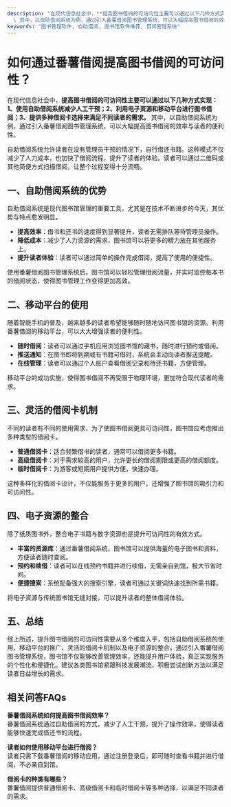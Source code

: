 ```yaml
---
description: "在现代信息社会中，**提高图书借阅的可访问性主要可以通过以下几种方式实现：1、使用自助借阅系统减少人工干预；2、利用电子资源和移动平台进行图书借阅；3、提供多种借阅卡选择来满足不同读者的需求。**\
  \ 其中，以自助借阅系统为例，通过引入番薯借阅图书管理系统，可以大幅提高图书借阅的效率与读者的便利性。"
keywords: "图书管理软件, 自助借阅, 图书馆软件推荐, 借阅管理系统"
---
```

# 如何通过番薯借阅提高图书借阅的可访问性？

在现代信息社会中，**提高图书借阅的可访问性主要可以通过以下几种方式实现：1、使用自助借阅系统减少人工干预；2、利用电子资源和移动平台进行图书借阅；3、提供多种借阅卡选择来满足不同读者的需求。** 其中，以自助借阅系统为例，通过引入番薯借阅图书管理系统，可以大幅提高图书借阅的效率与读者的便利性。

自助借阅系统允许读者在没有管理员干预的情况下，自行借还书籍。这种模式不仅减少了人力成本，也加快了借阅流程，提升了读者的体验。读者可以通过二维码或其他简便方式扫描借阅，让整个过程变得十分流畅。

## 一、自助借阅系统的优势

自助借阅系统是现代图书馆管理的重要工具，尤其是在技术不断进步的今天，其优势与特点愈发明显。

- **提高效率**：借书和还书的速度得到显著提升，读者无需排队等待管理员操作。
- **降低成本**：减少了人力资源的需求，图书馆可以将更多的精力放在其他服务上。
- **提升读者体验**：读者可以通过简单的操作完成借阅，提高了使用的便捷性。

使用番薯借阅图书管理系统后，图书馆可以轻松管理借阅流量，并实时监控每本书的借阅状态，使得图书管理工作变得更加高效。

## 二、移动平台的使用

随着智能手机的普及，越来越多的读者希望能够随时随地访问图书馆的资源。利用番薯借阅的移动平台，可以大大增强读者的便利性。

- **随时借阅**：读者可以通过手机应用浏览图书馆的藏书，随时进行预约或借阅。
- **推送通知**：在图书即将到期或有书籍可借时，系统会主动向读者推送提醒。
- **在线管理**：读者可以通过个人账户查看借阅记录和待还书籍，方便管理。

移动平台的成功实施，使得图书借阅不再受限于物理环境，更加符合现代读者的需求。

## 三、灵活的借阅卡机制

不同的读者有不同的使用需求，为了使图书借阅更具可访问性，图书馆应考虑推出多种类型的借阅卡。

- **普通借阅卡**：适合频繁借书的读者，通常可以借阅更多书籍。
- **高级借阅卡**：对于需求较高的用户，允许更长的借阅期限或更高的借阅额度。
- **临时借阅卡**：为游客或短期用户提供方便，快速办理。

这种多样化的借阅卡设计，不仅能服务于更多的用户，还增强了图书馆的吸引力和可访问性。

## 四、电子资源的整合

除了纸质图书外，整合电子书籍与数字资源也是提升可访问性的有效方式。

- **丰富的资源库**：通过番薯借阅系统，图书馆可以提供海量的电子图书和资料，方便读者随时查阅。
- **预约和续借**：读者可以在线预约书籍并进行续借，无需亲自到馆，极大节省时间。
- **便捷搜索**：系统配备强大的搜索引擎，读者可通过关键词快速找到所需书籍。

将电子资源与传统图书馆无缝对接，可以提升读者的整体借阅体验。

## 五、总结

综上所述，提升图书借阅的可访问性需要从多个维度入手，包括自助借阅系统的使用、移动平台的推广、灵活的借阅卡机制以及电子资源的整合。通过引入番薯借阅图书管理系统，图书馆不仅能够改善管理效率，还能提升用户体验，真正实现服务的个性化和便捷化。建议各类图书馆紧跟科技发展潮流，积极尝试创新方法以满足读者日益增长的需求。 

## 相关问答FAQs

**番薯借阅系统如何提高图书借阅效率？**  
番薯借阅系统通过自助借阅的方式，减少了人工干预，提升了操作效率，使得读者能够快速完成借还书的流程。

**读者如何使用移动平台进行借阅？**  
读者只需下载番薯借阅的移动应用，通过注册登录后，即可随时查看书籍并进行借阅，不必亲自到馆。

**借阅卡的种类有哪些？**  
番薯借阅提供普通借阅卡、高级借阅卡和临时借阅卡等多种选择，以满足不同读者的需求。

